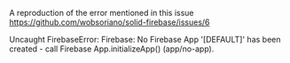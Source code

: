 A reproduction of the error mentioned in this issue https://github.com/wobsoriano/solid-firebase/issues/6

Uncaught FirebaseError: Firebase: No Firebase App '[DEFAULT]' has been created - call Firebase App.initializeApp() (app/no-app).
